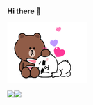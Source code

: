 ### Hi there 👋


<img src="https://github.com/PFXStudio/PFXStudio/blob/master/1f70bed1bdcd01ae4d7ba55ae961a575.gif" width="185" height="140"/>
<p>
<img align = "left" src="https://github-readme-stats.vercel.app/api?username=pfxstudio&count_private=true&show_icons=true"/>
<img align = "left" src="https://github-readme-stats.vercel.app/api/top-langs/?username=pfxstudio&layout=compact"/>

<!--
**PFXStudio/PFXStudio** is a ✨ _special_ ✨ repository because its `README.md` (this file) appears on your GitHub profile.

Here are some ideas to get you started:

- 🔭 I’m currently working on ...
- 🌱 I’m currently learning ...
- 👯 I’m looking to collaborate on ...
- 🤔 I’m looking for help with ...
- 💬 Ask me about ...
- 📫 How to reach me: ...
- 😄 Pronouns: ...
- ⚡ Fun fact: ...
-->
